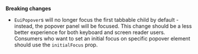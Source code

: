 **Breaking changes**

- `EuiPopover`s will no longer focus the first tabbable child by default - instead, the popover panel will be focused. This change should be a less better experience for both keyboard and screen reader users. Consumers who want to set an initial focus on specific popover element should use the `initialFocus` prop.

